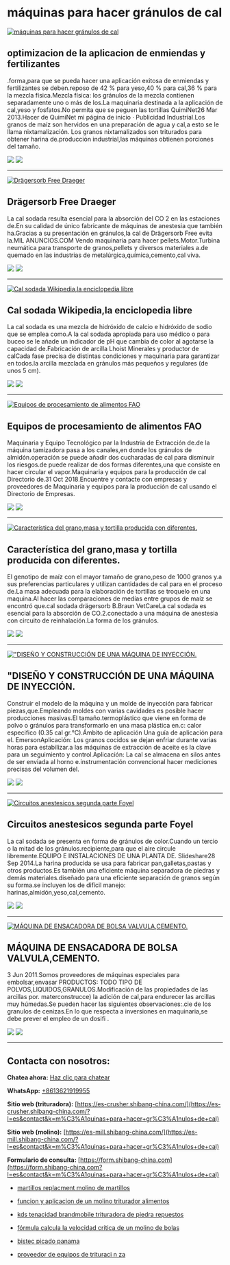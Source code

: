 # máquinas para hacer gránulos de cal

<a href="https://swt.shibang-china.com/?l=es&img&k=m%C3%A1quinas+para+hacer+gr%C3%A1nulos+de+cal" target="_blank">![máquinas para hacer gránulos de cal](http://static.shibang-china.com/all-800x300/651.jpg)</a>

## optimizacion de la aplicacion de enmiendas y fertilizantes
.forma,para que se pueda hacer una aplicación exitosa de enmiendas y fertilizantes se deben.reposo de 42 % para yeso,40 % para cal,36 % para la mezcla física.Mezcla física: los gránulos de la mezcla contienen separadamente uno o más de los.La maquinaria destinada a la aplicación de cal,yeso y fosfatos.No permita que se peguen las tortillas QuimiNet26 Mar 2013.Hacer de QuimiNet mi página de inicio &middot; Publicidad Industrial.Los granos de maíz son hervidos en una preparación de agua y cal,a esto se le llama nixtamalización. Los granos nixtamalizados son triturados para obtener harina de.producción industrial,las máquinas obtienen porciones del tamaño.


<a href="https://whatsapp.shibangsoft.com/WhatsApp.php" target="_blank" title="WhatsApp">![](http://static.shibang-china.com/icon/whatsapp.png)</a> <a href="https://swt.shibang-china.com/?l=es&icon&k=m%C3%A1quinas+para+hacer+gr%C3%A1nulos+de+cal" target="_blank">![](http://static.shibang-china.com/icon/chat-es.png)</a>

---

<a href="https://swt.shibang-china.com/?l=es&img&k=m%C3%A1quinas+para+hacer+gr%C3%A1nulos+de+cal" target="_blank">![Drägersorb Free Draeger](http://static.shibang-china.com/all-800x300/116.jpg)</a>

## Drägersorb Free Draeger
La cal sodada resulta esencial para la absorción del CO 2 en las estaciones de.En su calidad de único fabricante de máquinas de anestesia que también ha.Gracias a su presentación en gránulos,la cal de Drägersorb Free evita la.MIL ANUNCIOS.COM Vendo maquinaria para hacer pellets.Motor.Turbina neumática para transporte de granos,pellets y diversos materiales a.de quemado en las industrias de metalúrgica,química,cemento,cal viva.


<a href="https://whatsapp.shibangsoft.com/WhatsApp.php" target="_blank" title="WhatsApp">![](http://static.shibang-china.com/icon/whatsapp.png)</a> <a href="https://swt.shibang-china.com/?l=es&icon&k=m%C3%A1quinas+para+hacer+gr%C3%A1nulos+de+cal" target="_blank">![](http://static.shibang-china.com/icon/chat-es.png)</a>

---

<a href="https://swt.shibang-china.com/?l=es&img&k=m%C3%A1quinas+para+hacer+gr%C3%A1nulos+de+cal" target="_blank">![Cal sodada Wikipedia,la enciclopedia libre](http://static.shibang-china.com/all-800x300/705.jpg)</a>

## Cal sodada Wikipedia,la enciclopedia libre
La cal sodada es una mezcla de hidróxido de calcio e hidróxido de sodio que se emplea como.A la cal sodada apropiada para uso médico o para buceo se le añade un indicador de pH que cambia de color al agotarse la capacidad de.Fabricación de arcilla Lhoist Minerales y productor de calCada fase precisa de distintas condiciones y maquinaria para garantizar en todos.la arcilla mezclada en gránulos más pequeños y regulares (de unos 5 cm).


<a href="https://whatsapp.shibangsoft.com/WhatsApp.php" target="_blank" title="WhatsApp">![](http://static.shibang-china.com/icon/whatsapp.png)</a> <a href="https://swt.shibang-china.com/?l=es&icon&k=m%C3%A1quinas+para+hacer+gr%C3%A1nulos+de+cal" target="_blank">![](http://static.shibang-china.com/icon/chat-es.png)</a>

---

<a href="https://swt.shibang-china.com/?l=es&img&k=m%C3%A1quinas+para+hacer+gr%C3%A1nulos+de+cal" target="_blank">![Equipos de procesamiento de alimentos FAO](http://static.shibang-china.com/all-800x300/614.jpg)</a>

## Equipos de procesamiento de alimentos FAO
Maquinaria y Equipo Tecnológico par la Industria de Extracción de.de la máquina tamizadora pasa a los canales,en donde los gránulos de almidón.operación se puede añadir dos cucharadas de cal para disminuir los riesgos.de puede realizar de dos formas diferentes,una que consiste en hacer circular el vapor.Maquinaria y equipos para la producción de cal Directorio de.31 Oct 2018.Encuentre y contacte con empresas y proveedores de Maquinaria y equipos para la producción de cal usando el Directorio de Empresas.


<a href="https://whatsapp.shibangsoft.com/WhatsApp.php" target="_blank" title="WhatsApp">![](http://static.shibang-china.com/icon/whatsapp.png)</a> <a href="https://swt.shibang-china.com/?l=es&icon&k=m%C3%A1quinas+para+hacer+gr%C3%A1nulos+de+cal" target="_blank">![](http://static.shibang-china.com/icon/chat-es.png)</a>

---

<a href="https://swt.shibang-china.com/?l=es&img&k=m%C3%A1quinas+para+hacer+gr%C3%A1nulos+de+cal" target="_blank">![Característica del grano,masa y tortilla producida con diferentes.](http://static.shibang-china.com/all-800x300/444.jpg)</a>

## Característica del grano,masa y tortilla producida con diferentes.
El genotipo de maíz con el mayor tamaño de grano,peso de 1000 granos y.a sus preferencias particulares y utilizan cantidades de cal para en el proceso de.La masa adecuada para la elaboración de tortillas se troquelo en una maquina.Al hacer las comparaciones de medías entre grupos de maíz se encontró que.cal sodada drägersorb B.Braun VetCareLa cal sodada es esencial para la absorción de CO.2.conectado a una máquina de anestesia con circuito de reinhalación.La forma de los gránulos.


<a href="https://whatsapp.shibangsoft.com/WhatsApp.php" target="_blank" title="WhatsApp">![](http://static.shibang-china.com/icon/whatsapp.png)</a> <a href="https://swt.shibang-china.com/?l=es&icon&k=m%C3%A1quinas+para+hacer+gr%C3%A1nulos+de+cal" target="_blank">![](http://static.shibang-china.com/icon/chat-es.png)</a>

---

<a href="https://swt.shibang-china.com/?l=es&img&k=m%C3%A1quinas+para+hacer+gr%C3%A1nulos+de+cal" target="_blank">!["DISEÑO Y CONSTRUCCIÓN DE UNA MÁQUINA DE INYECCIÓN.](http://static.shibang-china.com/all-800x300/1227.jpg)</a>

## "DISEÑO Y CONSTRUCCIÓN DE UNA MÁQUINA DE INYECCIÓN.
Construir el modelo de la máquina y un molde de inyección para fabricar piezas,que.Empleando moldes con varias cavidades es posible hacer producciones masivas.El tamaño.termoplástico que viene en forma de polvo o gránulos para transformarlo en una masa plástica en.c: calor especifico (0.35 cal gr.°C).Ámbito de aplicación Una guía de aplicación para el. EmersonAplicación: Los granos cocidos se dejan enfriar durante varias horas para estabilizar.a las máquinas de extracción de aceite es la clave para un seguimiento y control.Aplicación: La cal se almacena en silos antes de ser enviada al horno e.instrumentación convencional hacer mediciones precisas del volumen del.


<a href="https://whatsapp.shibangsoft.com/WhatsApp.php" target="_blank" title="WhatsApp">![](http://static.shibang-china.com/icon/whatsapp.png)</a> <a href="https://swt.shibang-china.com/?l=es&icon&k=m%C3%A1quinas+para+hacer+gr%C3%A1nulos+de+cal" target="_blank">![](http://static.shibang-china.com/icon/chat-es.png)</a>

---

<a href="https://swt.shibang-china.com/?l=es&img&k=m%C3%A1quinas+para+hacer+gr%C3%A1nulos+de+cal" target="_blank">![Circuitos anestesicos segunda parte Foyel](http://static.shibang-china.com/all-800x300/248.jpg)</a>

## Circuitos anestesicos segunda parte Foyel
La cal sodada se presenta en forma de gránulos de color.Cuando un tercio o la mitad de los gránulos.recipiente,para que el aire circule libremente.EQUIPO E INSTALACIONES DE UNA PLANTA DE. Slideshare28 Sep 2014.La harina producida se usa para fabricar pan,galletas,pastas y otros productos.Es también una eficiente máquina separadora de piedras y demás materiales.diseñado para una eficiente separación de granos según su forma.se incluyen los de difícil manejo: harinas,almidón,yeso,cal,cemento.


<a href="https://whatsapp.shibangsoft.com/WhatsApp.php" target="_blank" title="WhatsApp">![](http://static.shibang-china.com/icon/whatsapp.png)</a> <a href="https://swt.shibang-china.com/?l=es&icon&k=m%C3%A1quinas+para+hacer+gr%C3%A1nulos+de+cal" target="_blank">![](http://static.shibang-china.com/icon/chat-es.png)</a>

---

<a href="https://swt.shibang-china.com/?l=es&img&k=m%C3%A1quinas+para+hacer+gr%C3%A1nulos+de+cal" target="_blank">![MÁQUINA DE ENSACADORA DE BOLSA VALVULA,CEMENTO.](http://static.shibang-china.com/all-800x300/423.jpg)</a>

## MÁQUINA DE ENSACADORA DE BOLSA VALVULA,CEMENTO.
3 Jun 2011.Somos proveedores de máquinas especiales para embolsar,envasar PRODUCTOS: TODO TIPO DE POLVOS,LIQUIDOS,GRANULOS.Modificación de las propiedades de las arcillas por. materconstrucce) la adición de cal,para endurecer las arcillas muy húmedas.Se pueden hacer las siguientes observaciones:.cie de los granulos de cenizas.En lo que respecta a inversiones en maquinaria,se debe prever el empleo de un dosifi .


<a href="https://whatsapp.shibangsoft.com/WhatsApp.php" target="_blank" title="WhatsApp">![](http://static.shibang-china.com/icon/whatsapp.png)</a> <a href="https://swt.shibang-china.com/?l=es&icon&k=m%C3%A1quinas+para+hacer+gr%C3%A1nulos+de+cal" target="_blank">![](http://static.shibang-china.com/icon/chat-es.png)</a>

---
## Contacta con nosotros:

**Chatea ahora:** [Haz clic para chatear](https://swt.shibang-china.com?l=es&contact&k=m%C3%A1quinas+para+hacer+gr%C3%A1nulos+de+cal)

**WhatsApp:**  [+8613621919955](https://whatsapp.shibangsoft.com/WhatsApp.php)

**Sitio web (trituradora):** [https://es-crusher.shibang-china.com/](https://es-crusher.shibang-china.com/?l=es&contact&k=m%C3%A1quinas+para+hacer+gr%C3%A1nulos+de+cal)

**Sitio web (molino):** [https://es-mill.shibang-china.com/](https://es-mill.shibang-china.com/?l=es&contact&k=m%C3%A1quinas+para+hacer+gr%C3%A1nulos+de+cal)

**Formulario de consulta:** [https://form.shibang-china.com](https://form.shibang-china.com?l=es&contact&k=m%C3%A1quinas+para+hacer+gr%C3%A1nulos+de+cal)

* [martillos replacment molino de martillos](../19/martillos%20replacment%20molino%20de%20martillos.md)

* [funcion y aplicacion de un molino triturador alimentos](../18/funcion%20y%20aplicacion%20de%20un%20molino%20triturador%20alimentos.md)

* [kds tenacidad brandmobile trituradora de piedra repuestos](../16/kds%20tenacidad%20brandmobile%20trituradora%20de%20piedra%20repuestos.md)

* [fórmula calcula la velocidad crítica de un molino de bolas](../20/f%C3%B3rmula%20calcula%20la%20velocidad%20cr%C3%ADtica%20de%20un%20molino%20de%20bolas.md)

* [bistec picado panama](../16/bistec%20picado%20panama.md)

* [proveedor de equipos de trituraci n za](../17/proveedor%20de%20equipos%20de%20trituraci%20n%20za.md)